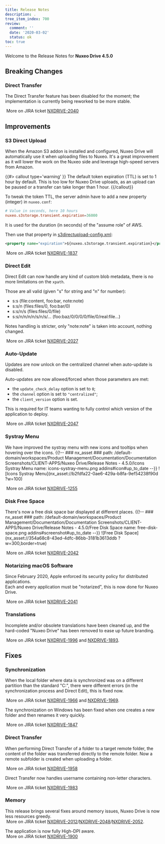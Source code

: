 ```yaml
---
title: Release Notes
description: .
tree_item_index: 700
review:
  comment: ''
  date: '2020-03-02'
  status: ok
toc: true
---
```


Welcome to the Release Notes for **Nuxeo Drive 4.5.0**

## Breaking Changes

### Direct Transfer

The Direct Transfer feature has been disabled for the moment; the implementation is currently being reworked to be more stable.  

<i class="fa fa-long-arrow-right" aria-hidden="true"></i>&nbsp;More on JIRA ticket [NXDRIVE-2040](https://jira.nuxeo.com/browse/NXDRIVE-2040)

## Improvements

### S3 Direct Upload

When the Amazon S3 addon is installed and configured, Nuxeo Drive will automatically use it when uploading files to Nuxeo. It's a great improvement as it will lower the work on the Nuxeo side and leverage high-speed servers from Amazon.

{{#> callout type='warning' }}
The default token expiration (TTL) is set to 1 hour by default.
This is too low for Nuxeo Drive uploads, as an upload can be paused or a transfer can take longer than 1 hour.
{{/callout}}

To tweak the token TTL, the server admin have to add a new property (integer) in `nuxeo.conf`:

```conf
# Value in seconds, here 10 hours
nuxeo.s3storage.transient.expiration=36000
```

It is used for the duration (in seconds) of the "assume role" of AWS.

Then use that property in [s3directupload-config.xml](https://github.com/nuxeo/nuxeo/blob/82f835172103dda6f5a28f4660a4bac0ed62be85/packages/nuxeo-amazon-s3-package/src/main/resources/install/templates/s3binaries/nxserver/config/s3directupload-config.xml.nxftl#L70):

```xml
<property name="expiration">${nuxeo.s3storage.transient.expiration}</property>
```

<i class="fa fa-long-arrow-right" aria-hidden="true"></i>&nbsp;More on JIRA ticket [NXDRIVE-1837](https://jira.nuxeo.com/browse/NXDRIVE-1837)

### Direct Edit

Direct Edit can now handle any kind of custom blob metadata, there is no more limitations on the `xpath`.</br>

Those are all valid (given "s" for string and "n" for number):
- s:s (file:content, foo:bar, note:note)
- s:s/n (files:files/0, foo:bar/0)
- s:s/n/s (files:files/0/file)
- s:s/n/n/n/n/s/n/s/... (foo:baz/0/0/0/0/file/0/real:file...)

Notes handling is stricter, only "note:note" is taken into account, nothing changed.

<i class="fa fa-long-arrow-right" aria-hidden="true"></i>&nbsp;More on JIRA ticket [NXDRIVE-2027](https://jira.nuxeo.com/browse/NXDRIVE-2027)

### Auto-Update

Updates are now unlock on the centralized channel when auto-update is disabled.

Auto-updates are now allowed/forced when those parameters are met:
- the `update_check_delay` option is set to `0`;
- the `channel` option is set to `"centralized"`;
- the `client_version` option is set.

This is required for IT teams wanting to fully control which version of the application to deploy.

<i class="fa fa-long-arrow-right" aria-hidden="true"></i>&nbsp;More on JIRA ticket [NXDRIVE-2047](https://jira.nuxeo.com/browse/NXDRIVE-2047)

### Systray Menu

We have improved the systray menu with new icons and tooltips when hovering over the icons.
{{!--     ### nx_asset ###
    path: /default-domain/workspaces/Product Management/Documentation/Documentation Screenshots/CLIENT-APPS/Nuxeo Drive/Release Notes - 4.5.0/Icons Systray Menu
    name: icons-systray-menu.png
    addins#icon#up_to_date
--}}
![Icons Systray Menu](nx_asset://b2fdfa22-0ae6-429a-b8fa-9ef54238f90d ?w=100)

<i class="fa fa-long-arrow-right" aria-hidden="true"></i>&nbsp;More on JIRA ticket [NXDRIVE-1255](https://jira.nuxeo.com/browse/NXDRIVE-1255)

### Disk Free Space

There's now a free disk space bar displayed at different places.
{{!--     ### nx_asset ###
    path: /default-domain/workspaces/Product Management/Documentation/Documentation Screenshots/CLIENT-APPS/Nuxeo Drive/Release Notes - 4.5.0/Free Disk Space
    name: free-disk-space.png
    addins#screenshot#up_to_date
--}}
![Free Disk Space](nx_asset://354a68c8-43ed-4dfc-86bb-3181b3613ddb ?w=300,border=true)

<i class="fa fa-long-arrow-right" aria-hidden="true"></i>&nbsp;More on JIRA ticket [NXDRIVE-2042](https://jira.nuxeo.com/browse/NXDRIVE-2042)

### Notarizing macOS Software

Since February 2020, Apple enforced its security policy for distributed applications.</br>
Each and every application must be "notarized", this is now done for Nuxeo Drive.

<i class="fa fa-long-arrow-right" aria-hidden="true"></i>&nbsp;More on JIRA ticket [NXDRIVE-2041](https://jira.nuxeo.com/browse/NXDRIVE-2041)

### Translations

Incomplete and/or obsolete translations have been cleaned up, and the hard-coded "Nuxeo Drive" has been removed to ease up future branding.

<i class="fa fa-long-arrow-right" aria-hidden="true"></i>&nbsp;More on JIRA ticket [NXDRIVE-1996](https://jira.nuxeo.com/browse/NXDRIVE-1996) and [NXDRIVE-1893](https://jira.nuxeo.com/browse/NXDRIVE-1893).

## Fixes

### Synchronization

When the local folder where data is synchronized was on a different partition than the standard "C:", there were different errors (in the synchronization process and Direct Edit), this is fixed now.

<i class="fa fa-long-arrow-right" aria-hidden="true"></i>&nbsp;More on JIRA ticket [NXDRIVE-1966](https://jira.nuxeo.com/browse/NXDRIVE-1966) and [NXDRIVE-1969](https://jira.nuxeo.com/browse/NXDRIVE-1969).

The synchronization on Windows has been fixed when one creates a new folder and then renames it very quickly.

<i class="fa fa-long-arrow-right" aria-hidden="true"></i>&nbsp;More on JIRA ticket [NXDRIVE-1847](https://jira.nuxeo.com/browse/NXDRIVE-1847)

### Direct Transfer

When performing Direct Transfer of a folder to a target remote folder, the content of the folder was transferred directly to the remote folder. Now a remote subfolder is created when uploading a folder.

<i class="fa fa-long-arrow-right" aria-hidden="true"></i>&nbsp;More on JIRA ticket [NXDRIVE-1958](https://jira.nuxeo.com/browse/NXDRIVE-1958)

Direct Transfer now handles username containing non-letter characters.

<i class="fa fa-long-arrow-right" aria-hidden="true"></i>&nbsp;More on JIRA ticket [NXDRIVE-1983](https://jira.nuxeo.com/browse/NXDRIVE-1983)

### Memory

This release brings several fixes around memory issues, Nuxeo Drive is now less resources greedy.  
<i class="fa fa-long-arrow-right" aria-hidden="true"></i>&nbsp;More on JIRA ticket [NXDRIVE-2012](https://jira.nuxeo.com/browse/NXDRIVE-2012)/[NXDRIVE-2048](https://jira.nuxeo.com/browse/NXDRIVE-2048)/[NXDRIVE-2052](https://jira.nuxeo.com/browse/NXDRIVE-2052).

The application is now fully High-DPI aware.  
<i class="fa fa-long-arrow-right" aria-hidden="true"></i>&nbsp;More on JIRA ticket [NXDRIVE-1900](https://jira.nuxeo.com/browse/NXDRIVE-1900)
